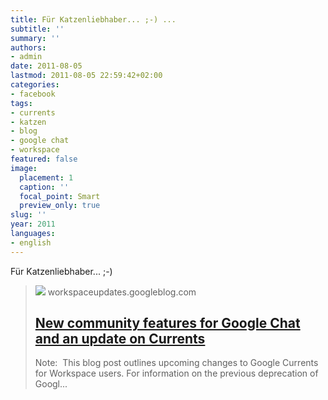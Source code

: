 ```yaml
---
title: Für Katzenliebhaber... ;-) ...
subtitle: ''
summary: ''
authors:
- admin
date: 2011-08-05
lastmod: 2011-08-05 22:59:42+02:00
categories:
- facebook
tags:
- currents
- katzen
- blog
- google chat
- workspace
featured: false
image:
  placement: 1
  caption: ''
  focal_point: Smart
  preview_only: true
slug: ''
year: 2011
languages:
- english
---
```


Für Katzenliebhaber... ;-)
> [![](http://2.bp.blogspot.com/-7bZ5EziliZQ/VynIS9F7OAI/AAAAAAAASQ0/BJFntXCAntstZe6hQuo5KTrhi5Dyz9yHgCK4B/s1600/googlelogo_color_200x200.png)](https://plus.google.com/110145704806254434189/posts/M4aFg9AaMVF)
> workspaceupdates.googleblog.com
> ## [New community features for Google Chat and an update on Currents ](https://plus.google.com/110145704806254434189/posts/M4aFg9AaMVF)
>
>Note:  This blog post outlines upcoming changes to Google Currents for Workspace users. For information on the previous deprecation of Googl...